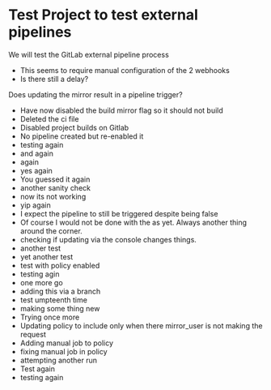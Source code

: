 # Test Project to test external pipelines

We will test the GitLab external pipeline process

- This seems to require manual configuration of the 2 webhooks
- Is there still a delay?

Does updating the mirror result in a pipeline trigger?
- Have now disabled the build mirror flag so it should not build
- Deleted the ci file
- Disabled project builds on Gitlab
- No pipeline created but re-enabled it
- testing again
- and again
- again
- yes again
- You guessed it again
- another sanity check
- now its not working
- yip again
- I expect the pipeline to still be triggered despite being false
- Of course I would not be done with the as yet. Always another thing around the corner.
- checking if updating via the console changes things.
- another test
- yet another test
- test with policy enabled
- testing agin
- one more go
- adding this via a branch
- test umpteenth time
- making some thing new
- Trying once more
- Updating policy to include only when there mirror_user is not making the request
- Adding manual job to policy
- fixing manual job in policy
- attempting another run
- Test again
- testing again
